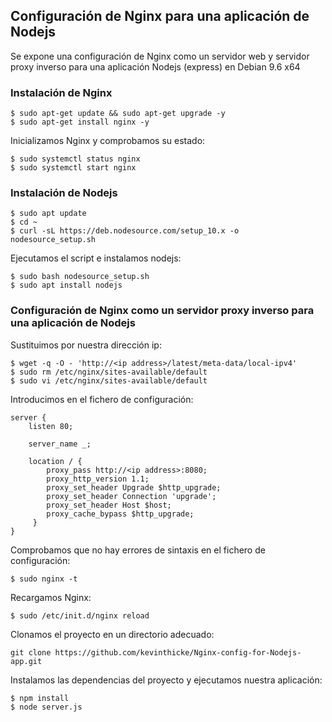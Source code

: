 ## Configuración de Nginx para una aplicación de Nodejs

Se expone una configuración de Nginx como un servidor web y servidor proxy inverso para una aplicación Nodejs (express) en Debian 9.6 x64

### Instalación de Nginx

```
$ sudo apt-get update && sudo apt-get upgrade -y
$ sudo apt-get install nginx -y
```

Inicializamos Nginx y comprobamos su estado:
```
$ sudo systemctl status nginx
$ sudo systemctl start nginx
```

### Instalación de Nodejs
```
$ sudo apt update
$ cd ~
$ curl -sL https://deb.nodesource.com/setup_10.x -o nodesource_setup.sh
```
Ejecutamos el script e instalamos nodejs:
```
$ sudo bash nodesource_setup.sh
$ sudo apt install nodejs
```
### Configuración de Nginx como un servidor proxy inverso para una aplicación de Nodejs

Sustituimos <ip address> por nuestra dirección ip:
```
$ wget -q -O - 'http://<ip address>/latest/meta-data/local-ipv4'
$ sudo rm /etc/nginx/sites-available/default
$ sudo vi /etc/nginx/sites-available/default
```

Introducimos en el fichero de configuración:
```
server {
    listen 80;

    server_name _;

    location / {
        proxy_pass http://<ip address>:8080;
        proxy_http_version 1.1;
        proxy_set_header Upgrade $http_upgrade;
        proxy_set_header Connection 'upgrade';
        proxy_set_header Host $host;
        proxy_cache_bypass $http_upgrade;
     }
}

```
Comprobamos que no hay errores de sintaxis en el fichero de configuración:
```
$ sudo nginx -t
```
Recargamos Nginx:
```
$ sudo /etc/init.d/nginx reload
```
Clonamos el proyecto en un directorio adecuado:
```
git clone https://github.com/kevinthicke/Nginx-config-for-Nodejs-app.git
```
Instalamos las dependencias del proyecto y ejecutamos nuestra aplicación:
```
$ npm install
$ node server.js
```
